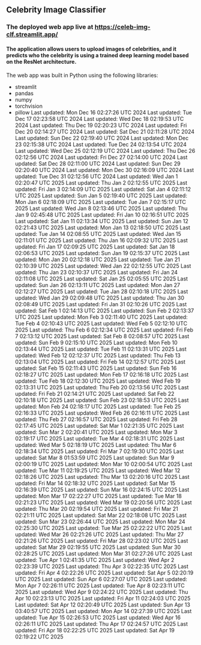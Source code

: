 ## Celebrity Image Classifier
### The deployed web app live at https://celeb-img-clf.streamlit.app/
#### The application allows users to upload images of celebrities, and it predicts who the celebrity is using a trained deep learning model based on the ResNet architecture.
The web app was built in Python using the following libraries:<br>
- streamlit
- pandas
- numpy
- torchvision
- pillow
Last updated: Mon Dec 16 02:27:26 UTC 2024
Last updated: Tue Dec 17 02:23:58 UTC 2024
Last updated: Wed Dec 18 02:19:53 UTC 2024
Last updated: Thu Dec 19 02:20:23 UTC 2024
Last updated: Fri Dec 20 02:14:27 UTC 2024
Last updated: Sat Dec 21 02:11:28 UTC 2024
Last updated: Sun Dec 22 02:19:40 UTC 2024
Last updated: Mon Dec 23 02:15:38 UTC 2024
Last updated: Tue Dec 24 02:13:54 UTC 2024
Last updated: Wed Dec 25 02:12:19 UTC 2024
Last updated: Thu Dec 26 02:12:56 UTC 2024
Last updated: Fri Dec 27 02:14:00 UTC 2024
Last updated: Sat Dec 28 02:11:00 UTC 2024
Last updated: Sun Dec 29 02:20:40 UTC 2024
Last updated: Mon Dec 30 02:16:09 UTC 2024
Last updated: Tue Dec 31 02:12:56 UTC 2024
Last updated: Wed Jan  1 02:20:47 UTC 2025
Last updated: Thu Jan  2 02:12:55 UTC 2025
Last updated: Fri Jan  3 02:14:09 UTC 2025
Last updated: Sat Jan  4 02:11:12 UTC 2025
Last updated: Sun Jan  5 02:19:40 UTC 2025
Last updated: Mon Jan  6 02:18:09 UTC 2025
Last updated: Tue Jan  7 02:15:17 UTC 2025
Last updated: Wed Jan  8 02:13:46 UTC 2025
Last updated: Thu Jan  9 02:45:48 UTC 2025
Last updated: Fri Jan 10 02:16:51 UTC 2025
Last updated: Sat Jan 11 02:13:34 UTC 2025
Last updated: Sun Jan 12 02:21:43 UTC 2025
Last updated: Mon Jan 13 02:18:50 UTC 2025
Last updated: Tue Jan 14 02:08:55 UTC 2025
Last updated: Wed Jan 15 02:11:01 UTC 2025
Last updated: Thu Jan 16 02:09:32 UTC 2025
Last updated: Fri Jan 17 02:09:25 UTC 2025
Last updated: Sat Jan 18 02:06:53 UTC 2025
Last updated: Sun Jan 19 02:15:37 UTC 2025
Last updated: Mon Jan 20 02:12:18 UTC 2025
Last updated: Tue Jan 21 02:10:39 UTC 2025
Last updated: Wed Jan 22 02:12:55 UTC 2025
Last updated: Thu Jan 23 02:10:37 UTC 2025
Last updated: Fri Jan 24 02:11:08 UTC 2025
Last updated: Sat Jan 25 02:05:55 UTC 2025
Last updated: Sun Jan 26 02:13:11 UTC 2025
Last updated: Mon Jan 27 02:12:27 UTC 2025
Last updated: Tue Jan 28 02:10:18 UTC 2025
Last updated: Wed Jan 29 02:09:48 UTC 2025
Last updated: Thu Jan 30 02:08:49 UTC 2025
Last updated: Fri Jan 31 02:10:26 UTC 2025
Last updated: Sat Feb  1 02:14:13 UTC 2025
Last updated: Sun Feb  2 02:13:37 UTC 2025
Last updated: Mon Feb  3 02:11:40 UTC 2025
Last updated: Tue Feb  4 02:10:43 UTC 2025
Last updated: Wed Feb  5 02:12:10 UTC 2025
Last updated: Thu Feb  6 02:12:34 UTC 2025
Last updated: Fri Feb  7 02:13:12 UTC 2025
Last updated: Sat Feb  8 02:08:57 UTC 2025
Last updated: Sun Feb  9 02:15:10 UTC 2025
Last updated: Mon Feb 10 02:13:44 UTC 2025
Last updated: Tue Feb 11 02:13:31 UTC 2025
Last updated: Wed Feb 12 02:12:37 UTC 2025
Last updated: Thu Feb 13 02:13:04 UTC 2025
Last updated: Fri Feb 14 02:12:57 UTC 2025
Last updated: Sat Feb 15 02:11:43 UTC 2025
Last updated: Sun Feb 16 02:18:27 UTC 2025
Last updated: Mon Feb 17 02:16:18 UTC 2025
Last updated: Tue Feb 18 02:12:30 UTC 2025
Last updated: Wed Feb 19 02:13:31 UTC 2025
Last updated: Thu Feb 20 02:13:56 UTC 2025
Last updated: Fri Feb 21 02:14:21 UTC 2025
Last updated: Sat Feb 22 02:10:18 UTC 2025
Last updated: Sun Feb 23 02:18:53 UTC 2025
Last updated: Mon Feb 24 02:18:17 UTC 2025
Last updated: Tue Feb 25 02:16:33 UTC 2025
Last updated: Wed Feb 26 02:16:11 UTC 2025
Last updated: Thu Feb 27 02:16:57 UTC 2025
Last updated: Fri Feb 28 02:17:45 UTC 2025
Last updated: Sat Mar  1 02:21:35 UTC 2025
Last updated: Sun Mar  2 02:20:41 UTC 2025
Last updated: Mon Mar  3 02:19:17 UTC 2025
Last updated: Tue Mar  4 02:18:31 UTC 2025
Last updated: Wed Mar  5 02:18:19 UTC 2025
Last updated: Thu Mar  6 02:18:34 UTC 2025
Last updated: Fri Mar  7 02:19:30 UTC 2025
Last updated: Sat Mar  8 01:53:59 UTC 2025
Last updated: Sun Mar  9 02:00:19 UTC 2025
Last updated: Mon Mar 10 02:00:54 UTC 2025
Last updated: Tue Mar 11 02:19:25 UTC 2025
Last updated: Wed Mar 12 02:18:26 UTC 2025
Last updated: Thu Mar 13 02:20:16 UTC 2025
Last updated: Fri Mar 14 02:18:32 UTC 2025
Last updated: Sat Mar 15 02:16:39 UTC 2025
Last updated: Sun Mar 16 02:24:15 UTC 2025
Last updated: Mon Mar 17 02:22:27 UTC 2025
Last updated: Tue Mar 18 02:21:23 UTC 2025
Last updated: Wed Mar 19 02:20:56 UTC 2025
Last updated: Thu Mar 20 02:19:54 UTC 2025
Last updated: Fri Mar 21 02:21:11 UTC 2025
Last updated: Sat Mar 22 02:18:08 UTC 2025
Last updated: Sun Mar 23 02:26:44 UTC 2025
Last updated: Mon Mar 24 02:25:30 UTC 2025
Last updated: Tue Mar 25 02:22:22 UTC 2025
Last updated: Wed Mar 26 02:21:26 UTC 2025
Last updated: Thu Mar 27 02:21:26 UTC 2025
Last updated: Fri Mar 28 02:23:02 UTC 2025
Last updated: Sat Mar 29 02:19:55 UTC 2025
Last updated: Sun Mar 30 02:28:25 UTC 2025
Last updated: Mon Mar 31 02:27:26 UTC 2025
Last updated: Tue Apr  1 02:41:35 UTC 2025
Last updated: Wed Apr  2 02:23:39 UTC 2025
Last updated: Thu Apr  3 02:22:35 UTC 2025
Last updated: Fri Apr  4 02:22:26 UTC 2025
Last updated: Sat Apr  5 02:20:19 UTC 2025
Last updated: Sun Apr  6 02:27:07 UTC 2025
Last updated: Mon Apr  7 02:26:11 UTC 2025
Last updated: Tue Apr  8 02:23:11 UTC 2025
Last updated: Wed Apr  9 02:24:22 UTC 2025
Last updated: Thu Apr 10 02:23:13 UTC 2025
Last updated: Fri Apr 11 02:24:03 UTC 2025
Last updated: Sat Apr 12 02:20:49 UTC 2025
Last updated: Sun Apr 13 03:40:57 UTC 2025
Last updated: Mon Apr 14 02:27:39 UTC 2025
Last updated: Tue Apr 15 02:26:53 UTC 2025
Last updated: Wed Apr 16 02:26:11 UTC 2025
Last updated: Thu Apr 17 02:24:57 UTC 2025
Last updated: Fri Apr 18 02:22:25 UTC 2025
Last updated: Sat Apr 19 02:19:22 UTC 2025
